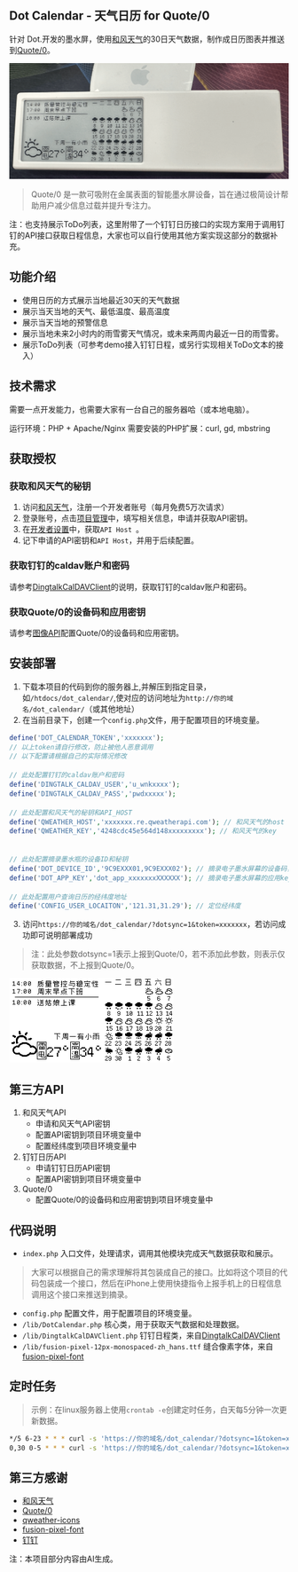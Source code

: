 ## Dot Calendar - 天气日历 for Quote/0
针对 Dot.开发的墨水屏，使用[和风天气](https://www.heweather.com/)的30日天气数据，制作成日历图表并推送到[Quote/0](https://dot.mindreset.tech/device/quote)。

![Dot Calendar](./docs/iShot_2025-09-05_22.11.58.png)


> Quote/0 是一款可吸附在金属表面的智能墨水屏设备，旨在通过极简设计帮助用户减少信息过载并提升专注力。

注：也支持展示ToDo列表，这里附带了一个钉钉日历接口的实现方案用于调用钉钉的API接口获取日程信息，大家也可以自行使用其他方案实现这部分的数据补充。

## 功能介绍
- 使用日历的方式展示当地最近30天的天气数据
- 展示当天当地的天气、最低温度、最高温度
- 展示当天当地的预警信息
- 展示当地未来2小时内的雨雪雾天气情况，或未来两周内最近一日的雨雪雾。
- 展示ToDo列表（可参考demo接入钉钉日程，或另行实现相关ToDo文本的接入）

## 技术需求
需要一点开发能力，也需要大家有一台自己的服务器哈（或本地电脑）。

运行环境：PHP + Apache/Nginx
需要安装的PHP扩展：curl, gd, mbstring

## 获取授权

### 获取和风天气的秘钥
1. 访问[和风天气](https://console.qweather.com/)，注册一个开发者账号（每月免费5万次请求）
2. 登录账号，点击[项目管理](https://console.qweather.com/project)中，填写相关信息，申请并获取API密钥。
3. 在[开发者设置](https://console.qweather.com/setting)中，获取`API Host
`。
4. 记下申请的API密钥和`API Host`，并用于后续配置。

### 获取钉钉的caldav账户和密码
请参考[DingtalkCalDAVClient](https://github.com/wanyaxing/DingtalkCalDAVClient)的说明，获取钉钉的caldav账户和密码。

### 获取Quote/0的设备码和应用密钥
请参考[图像API](https://dot.mindreset.tech/docs/server/template/api/image_api)配置Quote/0的设备码和应用密钥。

## 安装部署
1. 下载本项目的代码到你的服务器上,并解压到指定目录，如`/htdocs/dot_calendar/`,使对应的访问地址为`http://你的域名/dot_calendar/`（或其他地址）
2. 在当前目录下，创建一个`config.php`文件，用于配置项目的环境变量。
```php
define('DOT_CALENDAR_TOKEN','xxxxxxx');
// 以上token请自行修改，防止被他人恶意调用
// 以下配置请根据自己的实际情况修改

// 此处配置钉钉的caldav账户和密码
define('DINGTALK_CALDAV_USER','u_wnkxxxx');
define('DINGTALK_CALDAV_PASS','pwdxxxxx');

// 此处配置和风天气的秘钥和API_HOST
define('QWEATHER_HOST','xxxxxxx.re.qweatherapi.com'); // 和风天气的host
define('QWEATHER_KEY','4248cdc45e564d148xxxxxxxxx'); // 和风天气的key


// 此处配置摘录墨水瓶的设备ID和秘钥
define('DOT_DEVICE_ID','9C9EXXX01,9C9EXXX02'); // 摘录电子墨水屏幕的设备码，多个用逗号隔开
define('DOT_APP_KEY','dot_app_xxxxxxxXXXXXX'); // 摘录电子墨水屏幕的应用key  

// 此处配置用户查询日历的经纬度地址
define('CONFIG_USER_LOCAITON','121.31,31.29'); // 定位经纬度

```
3. 访问`https://你的域名/dot_calendar/?dotsync=1&token=xxxxxxx`，若访问成功即可说明部署成功
> 注：此处参数dotsync=1表示上报到Quote/0，若不添加此参数，则表示仅获取数据，不上报到Quote/0。

![网页预览](./docs/dot_calendar.png)


## 第三方API
1. 和风天气API
   - 申请和风天气API密钥
   - 配置API密钥到项目环境变量中
   - 配置经纬度到项目环境变量中
2. 钉钉日历API
   - 申请钉钉日历API密钥
   - 配置API密钥到项目环境变量中
3. Quote/0
   - 配置Quote/0的设备码和应用密钥到项目环境变量中


## 代码说明
- `index.php` 入口文件，处理请求，调用其他模块完成天气数据获取和展示。
> 大家可以根据自己的需求理解将其包装成自己的接口。比如将这个项目的代码包装成一个接口，然后在iPhone上使用快捷指令上报手机上的日程信息调用这个接口来推送到摘录。
- `config.php` 配置文件，用于配置项目的环境变量。
- `/lib/DotCalendar.php` 核心类，用于获取天气数据和处理数据。
- `/lib/DingtalkCalDAVClient.php` 钉钉日程类，来自[DingtalkCalDAVClient](https://github.com/wanyaxing/DingtalkCalDAVClient)
- `/lib/fusion-pixel-12px-monospaced-zh_hans.ttf` 缝合像素字体，来自[fusion-pixel-font](https://github.com/TakWolf/fusion-pixel-font)


## 定时任务
> 示例：在linux服务器上使用`crontab -e`创建定时任务，白天每5分钟一次更新数据。
```sh
*/5 6-23 * * * curl -s 'https://你的域名/dot_calendar/?dotsync=1&token=xxxxxxx' >/dev/null 2>&1
0,30 0-5 * * * curl -s 'https://你的域名/dot_calendar/?dotsync=1&token=xxxxxxx' >/dev/null 2>&1
```

## 第三方感谢
- [和风天气](https://www.qweather.com/)
- [Quote/0](https://dot.mindreset.tech/device/quote)
- [qweather-icons](https://github.com/qwd/Icons)
- [fusion-pixel-font](https://github.com/TakWolf/fusion-pixel-font)
- [钉钉](https://www.dingtalk.com/)

注：本项目部分内容由AI生成。
